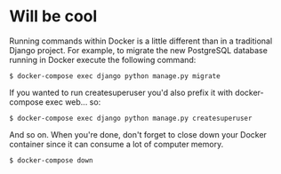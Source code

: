 # Will be cool



Running commands within Docker is a little different than in a traditional Django project. For example, to migrate the new PostgreSQL database running in Docker execute the following command:

```
$ docker-compose exec django python manage.py migrate
```
If you wanted to run createsuperuser you'd also prefix it with docker-compose exec web... so:

```
$ docker-compose exec django python manage.py createsuperuser
```
And so on. When you're done, don't forget to close down your Docker container since it can consume a lot of computer memory.

```
$ docker-compose down
```